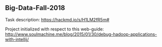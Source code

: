 ## Big-Data-Fall-2018

Task description:
https://hackmd.io/s/H1LM2fR5m#


Project initialized with respect to this web-guide:
http://www.soulmachine.me/blog/2015/01/30/debug-hadoop-applications-with-intellij/
